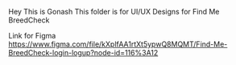 Hey This is Gonash
This folder is for UI/UX Designs for Find Me BreedCheck

Link for Figma
https://www.figma.com/file/kXplfAA1rtXt5ypwQ8MQMT/Find-Me-BreedCheck-login-logup?node-id=116%3A12
